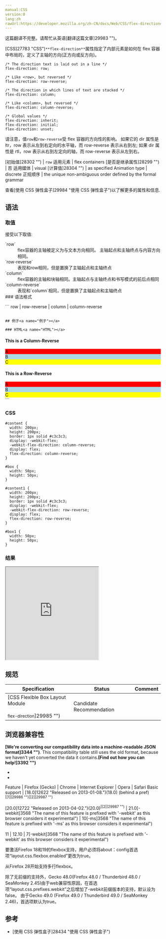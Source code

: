 ```yaml
---
manual:CSS
version:0
lang:zh
rawUrl:https://developer.mozilla.org/zh-CN/docs/Web/CSS/flex-direction#bc2
---
```




这篇翻译不完整。请帮忙从英语[翻译这篇文章]29983 "")。






[CSS]27783 "CSS")`**flex-direction**`属性指定了内部元素是如何在 flex 容器中布局的，定义了主轴的方向(正方向或反方向)。


```
/* The direction text is laid out in a line */
flex-direction: row;

/* Like <row>, but reversed */
flex-direction: row-reverse;

/* The direction in which lines of text are stacked */
flex-direction: column;

/* Like <column>, but reversed */
flex-direction: column-reverse;

/* Global values */
flex-direction: inherit;
flex-direction: initial;
flex-direction: unset;
```


请注意，值`row`和`row-reverse`受 flex 容器的方向性的影响。 如果它的 dir 属性是 ltr，row 表示从左到右定向的水平轴，而 row-reverse 表示从右到左; 如果 dir 属性是 rtl，row 表示从右到左定向的轴，而 row-reverse 表示从左到右。


[初始值]28302 "") | `row` 
适用元素 | flex containers 
[是否是继承属性]28299 "") | 否 
适用媒体 | visual 
[计算值]28304 "") | as specified 
Animation type | discrete 
正规顺序 | the unique non-ambiguous order defined by the formal grammar 



查看[使用 CSS 弹性盒子]29984 "使用 CSS 弹性盒子")以了解更多的属性和信息.


## 语法<a name="语法"></a>

### 取值<a name="取值"></a>


接受以下取值:

<dl><dt id=''>`row`</dt><dd>flex容器的主轴被定义为与文本方向相同。 主轴起点和主轴终点与内容方向相同。</dd><dt id=''>`row-reverse`</dt><dd>表现和row相同，但是置换了主轴起点和主轴终点</dd><dt id=''>`column`</dt><dd>flex容器的主轴和块轴相同。主轴起点与主轴终点和书写模式的前后点相同</dd><dt id=''>`column-reverse`</dt><dd>表现和`column`相同，但是置换了主轴起点和主轴终点</dd><dt id=''>
### 语法格式<a name="语法格式"></a>
</dt></dl>
```
row | row-reverse | column | column-reverse

```

## 例子<a name="例子"></a>

### HTML<a name="HTML"></a>

```
<h4>This is a Column-Reverse</h4>
<div id="content">
    <div id="box" style="background-color:red;">A</div>
    <div id="box" style="background-color:lightblue;">B</div>
    <div id="box" style="background-color:yellow;">C</div>
</div>
<h4>This is a Row-Reverse</h4>
<div id="content1">
    <div id="box1" style="background-color:red;">A</div>
    <div id="box1" style="background-color:lightblue;">B</div>
    <div id="box1" style="background-color:yellow;">C</div>
</div>
```

### CSS<a name="CSS"></a>

```
#content {
  width: 200px;
  height: 200px;
  border: 1px solid #c3c3c3;
  display: -webkit-flex;
  -webkit-flex-direction: column-reverse;
  display: flex;
  flex-direction: column-reverse;
}

#box {
  width: 50px;
  height: 50px;
}

#content1 {
  width: 200px;
  height: 200px;
  border: 1px solid #c3c3c3;
  display: -webkit-flex;
  -webkit-flex-direction: row-reverse;
  display: flex;
  flex-direction: row-reverse;
}

#box1 {
  width: 50px;
  height: 50px;
}
```

### 结果<a name="结果"></a>


<iframe src='https://mdn.mozillademos.org/zh-CN/docs/Web/CSS/flex-direction$samples/例子?revision=1366760' width='null' height='300'></iframe>



## 规范<a name="规范"></a>

Specification | Status | Comment 
 ---  |  ---  |  ---  | 
[CSS Flexible Box Layout Module<br></br><small>flex-direction</small>]29985 "") | Candidate Recommendation |  


## 浏览器兼容性<a name="浏览器兼容性"></a>


**[We&#39;re converting our compatibility data into a machine-readable JSON format]3344 "")**. This compatibility table still uses the old format, because we haven&#39;t yet converted the data it contains.**[Find out how you can help!]3392 "")**


* 
* 

Feature | Firefox (Gecko) | Chrome | Internet Explorer | Opera | Safari 
Basic support | [18.0]12622 "Released on 2013-01-08.")(18.0) (behind a pref)<sup>[[1]]29986 "")[[2]]29987 "")</sup><br></br>[20.0]12722 "Released on 2013-04-02.")(20.0)<sup>[[2]]29987 "")</sup> | 21.0[-webkit]3568 "The name of this feature is prefixed with '-webkit' as this browser considers it experimental") | 10[-ms]3568 "The name of this feature is prefixed with '-ms' as this browser considers it experimental")<br></br>11 | 12.10 | 7[-webkit]3568 "The name of this feature is prefixed with '-webkit' as this browser considers it experimental") 





<sup></sup>要激活Firefox 18和19的flexbox支持，用户必须将about：config首选项“layout.css.flexbox.enabled”更改为true。



<sup></sup>从Firefox 28开始支持多行flexbox。



除了无前缀的支持外，Gecko 48.0(Firefox 48.0 / Thunderbird 48.0 / SeaMonkey 2.45)由于web兼容性原因，在首选项“layout.css.prefixes.webkit”之后增加了-webkit前缀版本的支持，默认设为false。 由于Gecko 49.0 (Firefox 49.0 / Thunderbird 49.0 / SeaMonkey 2.46)，首选项默认为true。


## 参考<a name="参考"></a>

* [使用 CSS 弹性盒子]28434 "使用 CSS 弹性盒子")



